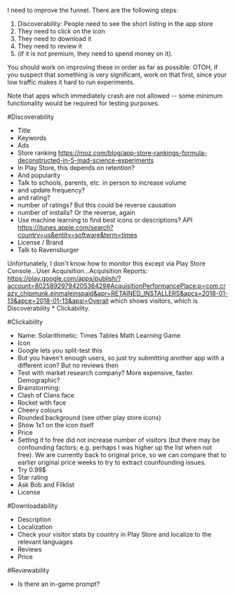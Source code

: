 I need to improve the funnel. There are the following steps:
1. Discoverability: People need to see the short listing in the app store
2. They need to click on the icon
3. They need to download it
4. They need to review it
5. (if it is not premium, they need to spend money on it).

You should work on improving these in order as far as possible.
OTOH, if you suspect that something is very significant, work on that first, since your low traffic makes it hard to run experiments.

Note that apps which immediately crash are not allowed -- some minimum functionality would be required for testing purposes.

#Discoverability
* Title
* Keywords
* Ads
* Store ranking https://moz.com/blog/app-store-rankings-formula-deconstructed-in-5-mad-science-experiments
 * In Play Store, this depends on retention?
 * And popularity
  * Talk to schools, parents, etc. in person to increase volume 
 * and update frequency?
 * and rating?
 * number of ratings? But this could be reverse causation
 * number of installs? Or the reverse, again
 * Use machine learning to find best icons or descriptions? API https://itunes.apple.com/search?country=us&entity=software&term=times
* License / Brand
 * Talk to Ravensburger 

Unfortunately, I don't know how to monitor this except via Play Store Console...User Acquisition...Acquisition Reports: https://play.google.com/apps/publish/?account=8025892979420536429#AcquisitionPerformancePlace:p=com.crazy_chipmunk.einmaleinspaid&apr=RETAINED_INSTALLERS&apcs=2018-01-13&apce=2018-01-13&apsi=Overall
which shows visitors, which is Discoverability * Clickability.

#Clickability
* Name: Solarithmetic: Times Tables Math Learning Game
* Icon
 * Google lets you split-test this
 * But you haven't enough users, so just try submitting another app with a different icon? But no reviews then
 * Test with market research company? More expensive, faster. Demographic?
 * Brainstorming:
  * Clash of Clans face
  * Rocket with face
  * Cheery colours
  * Rounded background (see other play store icons)
  * Show 1x1 on the icon itself
* Price
 * Setting it to free did not increase number of visitors (but there may be confounding factors; e.g. perhaps I was higher up the list when not free). We are currently back to original price, so we can compare that to earlier original price weeks to try to extract counfounding issues. 
 * Try 0.99$
* Star rating
 * Ask Bob and Filklist 
* License

#Downloadability
* Description
* Localization
 * Check your visitor stats by country in Play Store and localize to the relevant languages
* Reviews
* Price

#Reviewability
* Is there an in-game prompt?
